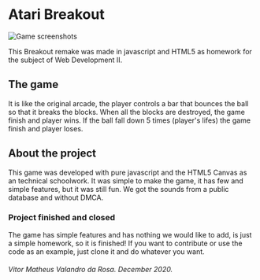 # Atari Breakout
![Game screenshots](https://user-images.githubusercontent.com/50156875/102343797-c5611a00-3f79-11eb-9ca2-fb955f3ec060.jpg)

This Breakout remake was made in javascript and HTML5 as homework for the subject of Web Development II.

## The game

It is like the original arcade, the player controls a bar that bounces the ball so that it breaks the blocks. When all the blocks are destroyed, the game finish and player wins. If the ball fall down 5 times (player's lifes) the game finish and player loses.

## About the project

This game was developed with pure javascript and the HTML5 Canvas as an technical schoolwork. 
It was simple to make the game, it has few and simple features, but it was still fun. We got the sounds from a public database and without DMCA.

### Project finished and closed

The game has simple features and has nothing we would like to add, is just a simple homework, so it is finished! If you want to contribute or use the code as an example, just clone it and do whatever you want.

###### Vitor Matheus Valandro da Rosa. December 2020.
